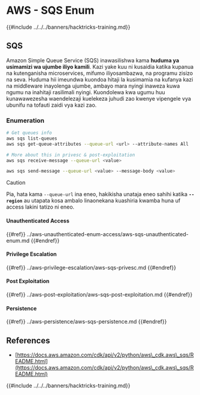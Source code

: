 # AWS - SQS Enum

{{#include ../../../banners/hacktricks-training.md}}

## SQS

Amazon Simple Queue Service (SQS) inawasilishwa kama **huduma ya usimamizi wa ujumbe iliyo kamili**. Kazi yake kuu ni kusaidia katika kupanua na kutenganisha microservices, mifumo iliyosambazwa, na programu zisizo na seva. Huduma hii imeundwa kuondoa hitaji la kusimamia na kufanya kazi na middleware inayolenga ujumbe, ambayo mara nyingi inaweza kuwa ngumu na inahitaji rasilimali nyingi. Kuondolewa kwa ugumu huu kunawawezesha waendelezaji kuelekeza juhudi zao kwenye vipengele vya ubunifu na tofauti zaidi vya kazi zao.

### Enumeration
```bash
# Get queues info
aws sqs list-queues
aws sqs get-queue-attributes --queue-url <url> --attribute-names All

# More about this in privesc & post-exploitation
aws sqs receive-message --queue-url <value>

aws sqs send-message --queue-url <value> --message-body <value>
```
> [!CAUTION]
> Pia, hata kama `--queue-url` ina eneo, hakikisha unataja eneo sahihi katika **`--region`** au utapata kosa ambalo linaonekana kuashiria kwamba huna uf access lakini tatizo ni eneo.

#### Unauthenticated Access

{{#ref}}
../aws-unauthenticated-enum-access/aws-sqs-unauthenticated-enum.md
{{#endref}}

#### Privilege Escalation

{{#ref}}
../aws-privilege-escalation/aws-sqs-privesc.md
{{#endref}}

#### Post Exploitation

{{#ref}}
../aws-post-exploitation/aws-sqs-post-exploitation.md
{{#endref}}

#### Persistence

{{#ref}}
../aws-persistence/aws-sqs-persistence.md
{{#endref}}

## References

- [https://docs.aws.amazon.com/cdk/api/v2/python/aws\_cdk.aws\_sqs/README.html](https://docs.aws.amazon.com/cdk/api/v2/python/aws\_cdk.aws\_sqs/README.html)

{{#include ../../../banners/hacktricks-training.md}}
